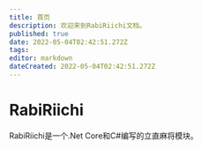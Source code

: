 ```yaml
---
title: 首页
description: 欢迎来到RabiRiichi文档。
published: true
date: 2022-05-04T02:42:51.272Z
tags: 
editor: markdown
dateCreated: 2022-05-04T02:42:51.272Z
---
```


# RabiRiichi
RabiRiichi是一个.Net Core和C#编写的立直麻将模块。